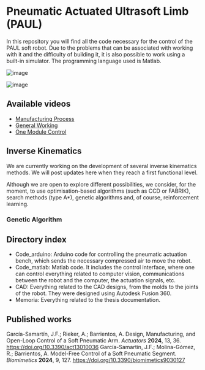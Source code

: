 # Pneumatic Actuated Ultrasoft Limb (PAUL)

In this repository you will find all the code necessary for the control of the PAUL soft robot. Due to the problems that can be associated with working with it and the difficulty of building it, it is also possible to work using a built-in simulator. The programming language used is Matlab.

![image](https://user-images.githubusercontent.com/92983875/197029208-5e46d80d-6c36-4bec-9547-3e9aa1b69e1d.png)

![image](https://user-images.githubusercontent.com/92983875/197028795-6f54991a-0070-4044-a94e-e584cdc8ee79.png)

## Available videos ##

- [Manufacturing Process](https://www.youtube.com/watch?v=WlBE3JDpxWw)
- [General Working](https://www.youtube.com/watch?v=1XM6AjTwlqs)
- [One Module Control](https://www.youtube.com/watch?v=sqhGBfGOFts)

## Inverse Kinematics ##

We are currently working on the development of several inverse kinematics methods. We will post updates here when they reach a first functional level.

Although we are open to explore different possibilities, we consider, for the moment, to use optimisation-based algorithms (such as CCD or FABRIK), search methods (type A*), genetic algorithms and, of course, reinforcement learning.

### Genetic Algorithm


## Directory index ##

- Code_arduino: Arduino code for controlling the pneumatic actuation bench, which sends the necessary compressed air to move the robot.
- Code_matlab: Matlab code. It includes the control interface, where one can control everything related to computer vision, communications between the robot and the computer, the actuation signals, etc.
- CAD: Everything related to the CAD designs, from the molds to the joints of the robot. They were designed using Autodesk Fusion 360.
- Memoria: Everything related to the thesis documentation.

## Published works ##
García-Samartín, J.F.; Rieker, A.; Barrientos, A. Design, Manufacturing, and Open-Loop Control of a Soft Pneumatic Arm. _Actuators_ **2024**, 13, 36. https://doi.org/10.3390/act13010036
García-Samartín, J.F.; Molina-Gómez, R.; Barrientos, A. Model-Free Control of a Soft Pneumatic Segment. _Biomimetics_ **2024**, 9, 127. https://doi.org/10.3390/biomimetics9030127
